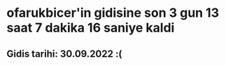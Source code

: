 # ofarukbicer'in gidisine son 3 gun 13 saat 7 dakika 16 saniye kaldi

## Gidis tarihi: 30.09.2022 :(